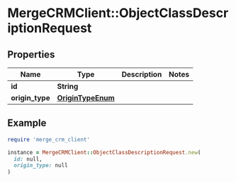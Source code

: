 # MergeCRMClient::ObjectClassDescriptionRequest

## Properties

| Name | Type | Description | Notes |
| ---- | ---- | ----------- | ----- |
| **id** | **String** |  |  |
| **origin_type** | [**OriginTypeEnum**](OriginTypeEnum.md) |  |  |

## Example

```ruby
require 'merge_crm_client'

instance = MergeCRMClient::ObjectClassDescriptionRequest.new(
  id: null,
  origin_type: null
)
```

